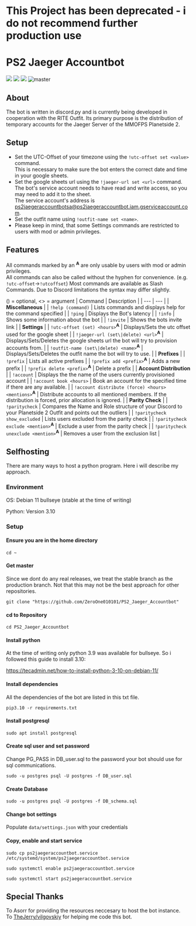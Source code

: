 # This Project has been deprecated - i do not recommend further production use

# PS2 Jaeger Accountbot
<a href="https://discordapp.com/oauth2/authorize?client_id=751830501639323718&scope=bot&permissions=19456"><img src="https://img.shields.io/badge/invite-PS2JaegerAccountBot-677BC4"></a>
<a href="https://discord.com/invite/yvnRZjJ"><img src="https://img.shields.io/badge/ask-anything-677BC4"></a>
<a href="https://github.com/ZeroOne010101/PS2_Jaeger_Accountbot/blob/master/LICENSE"><img src="https://img.shields.io/github/license/ZeroOne010101/PS2_Jaeger_Accountbot"></a>
![master](https://github.com/ZeroOne010101/PS2_Jaeger_Accountbot/workflows/master/badge.svg?branch=master)

## About
The bot is written in discord.py and is currently being developed in cooperation with the RITE Outfit.
Its primary purpose is the distribution of temporary accounts for the Jaeger Server of the MMOFPS Planetside 2.

## Setup
- Set the UTC-Offset of your timezone using the `!utc-offset set <value>` command.  
  This is necessary to make sure the bot enters the correct date and time in your google sheets.
- Set the google sheets url using the `!jaeger-url set <url>` command.  
  The bot's service account needs to have read and write access, so you may need to add it to the sheet.  
  The service account's address is ps2jaegeraccountbotsa@ps2jaegeraccountbot.iam.gserviceaccount.com.
- Set the outfit name using `!outfit-name set <name>`.
- Please keep in mind, that some Settings commands are restricted to users with mod or admin privileges.

## Features
All commands marked by an <sup><b>A</b></sup> are only usable by users with mod or admin privileges.  
All commands can also be called without the hyphen for convenience. (e.g. `!utc-offset`->`!utcoffset`)
Most commands are available as Slash Commands. Due to Discord limitations the syntax may differ slightly.

() = optional, <> = argument
| Command | Description |
| --- | --- |
| **Miscellaneous** |
| `!help (command)` | Lists commands and displays help for the command specified |
| `!ping` | Displays the Bot's latency |
| `!info` | Shows some information about the bot |
| `!invite` | Shows the bots invite link |
| **Settings** |
| `!utc-offset (set) <hours>`<sup><b>A</b></sup> | Displays/Sets the utc offset used for the google sheet |
| `!jaeger-url (set\|delete) <url>`<sup><b>A</b></sup> | Displays/Sets/Deletes the google sheets url the bot will try to provision accounts from. |
| `!outfit-name (set\|delete) <name>`<sup><b>A</b></sup> | Displays/Sets/Deletes the outfit name the bot will try to use. |
| **Prefixes** |
| `!prefix` | Lists all active prefixes |
| `!prefix add <prefix>`<sup><b>A</b></sup> | Adds a new prefix |
| `!prefix delete <prefix>`<sup><b>A</b></sup> | Delete a prefix |
| **Account Distribution** |
| `!account` | Displays the the name of the users currently provisioned account |
| `!account book <hours>` | Book an account for the specified time if there are any available. |
| `!account distribute (force) <hours> <mentions>`<sup><b>A</b></sup> | Distribute accounts to all mentioned members. If the distribution is forced, prior allocation is ignored. |
| **Parity Check** |
| `!paritycheck` | Compares the Name and Role structure of your Discord to your Planetside 2 Outfit and points out the outliers |
| `!paritycheck show_excluded` | Lists users excluded from the parity check |
| `!paritycheck exclude <mention>`<sup><b>A</b></sup> | Exclude a user from the parity check |
| `!paritycheck unexclude <mention>`<sup><b>A</b></sup> | Removes a user from the exclusion list |

## Selfhosting
There are many ways to host a python program. Here i will describe my approach.
### Environment
OS: Debian 11 bullseye (stable at the time of writing)

Python: Version 3.10
### Setup
#### Ensure you are in the home directory
`cd ~`
#### Get master
Since we dont do any real releases, we treat the stable branch as the production branch.
Not that this may not be the best approach for other repositories.

`git clone "https://github.com/ZeroOne010101/PS2_Jaeger_Accountbot"`
#### cd to Repository
`cd PS2_Jaeger_Accountbot`
#### Install python
At the time of writing only python 3.9 was available for bullseye. So i followed this guide to install 3.10:

https://tecadmin.net/how-to-install-python-3-10-on-debian-11/
#### Install dependencies
All the dependencies of the bot are listed in this txt file.

`pip3.10 -r requirements.txt`
#### Install postgresql
`sudo apt install postgresql`
#### Create sql user and set password
Change PG_PASS in DB_user.sql to the password your bot should use for sql communications.

`sudo -u postgres psql -U postgres -f DB_user.sql`
#### Create Database
`sudo -u postgres psql -U postgres -f DB_schema.sql`
#### Change bot settings
Populate `data/settings.json` with your credentials
#### Copy, enable and start service
`sudo cp ps2jaegeraccountbot.service /etc/systemd/system/ps2jaegeraccountbot.service`

`sudo systemctl enable ps2jaegeraccountbot.service`

`sudo systemctl start ps2jaegeraccountbot.service`

## Special Thanks

To Asorr for providing the resources neccesary to host the bot instance.  
To [TheJerry/vilgovskiy](https://github.com/vilgovskiy) for helping me code this bot.
